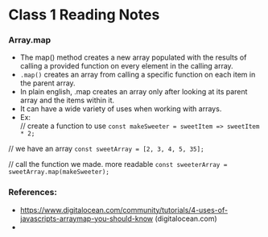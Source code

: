 # Class 1 Reading Notes

### Array.map
- The map() method creates a new array populated with the results of calling a provided function on every element in the calling array.
- `.map()` creates an array from calling a specific function on each item in the parent array.
- In plain english, .map creates an array only after looking at its parent array and the items within it.
- It can have a wide variety of uses when working with arrays.
- Ex: <br>
// create a function to use
` const makeSweeter = sweetItem => sweetItem * 2; `

// we have an array
` const sweetArray = [2, 3, 4, 5, 35]; `

// call the function we made. more readable
` const sweeterArray = sweetArray.map(makeSweeter); `










### References:
- https://www.digitalocean.com/community/tutorials/4-uses-of-javascripts-arraymap-you-should-know (digitalocean.com)
- 
